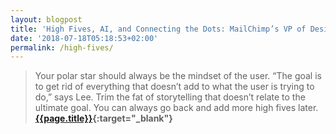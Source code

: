 ```yaml
---
layout: blogpost
title: 'High Fives, AI, and Connecting the Dots: MailChimp’s VP of Design on What Business can Learn from Design'
date: '2018-07-18T05:18:53+02:00'
permalink: /high-fives/
---
```

>Your polar star should always be the mindset of the user. “The goal is to get rid of everything that doesn’t add to what the user is trying to do,” says Lee. Trim the fat of storytelling that doesn’t relate to the ultimate goal. You can always go back and add more high fives later.
**[{{page.title}}](https://99u.adobe.com/articles/59286/high-fives-ai-and-connecting-the-dots-mailchimps-vp-of-design-on-what-business-can-learn-from-design?utm_content=buffer59db9&utm_medium=twitter.com&utm_source=social&utm_campaign=buffer){:target="_blank"}**
